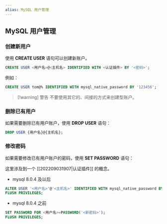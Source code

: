 ```yaml
---
alias: MySQL 用户管理
---
```


## MySQL 用户管理

### 创建新用户

使用 **CREATE USER** 语句可以创建新账户。

``` sql
CREATE USER <用户名>@<主机名> IDENTIFIED WITH <认证插件> BY '<密码>';
```

例如：

```sql
CREATE USER tom@% IDENTIFIED WITH mysql_native_password BY '123456';
```


> [!warning] 警告
> 不要使用其它的、间接的方式来创建型账户。

### 删除已有用户

如果需要删除已有用户账户，使用 **DROP USER** 语句：

``` sql
DROP USER {用户名}@{主机名};
```

### 修改密码

如果需要修改已有用户账户的密码，使用 **SET PASSWORD** 语句：

这里涉及到一个 [[202209031907|认证插件]] 的概念。

- mysql 8.0.4 及以后

```sql
ALTER USER '<用户名>'@'<主机名>' IDENTIFIED WITH mysql_native_password BY '<新密码>';
FLUSH PRIVILEGES; 
```

- mysql 8.0.4 之前

``` sql
SET PASSWORD FOR <用户名>=PASSWORD('<新密码>');
FLUSH PRIVILEGES; 
```

